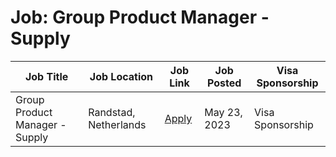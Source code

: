 # Job: Group Product Manager - Supply

| Job Title | Job Location | Job Link | Job Posted | Visa Sponsorship |
| --- | --- | --- | --- | --- |
| Group Product Manager - Supply | Randstad, Netherlands | [Apply](https://boards.greenhouse.io/catawiki/jobs/4917951) | May 23, 2023 | Visa Sponsorship |
